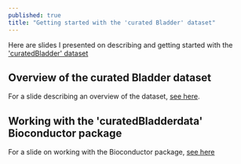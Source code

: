 ```yaml
---
published: true
title: "Getting started with the 'curated Bladder' dataset"
---
```


Here are slides I presented on describing and getting started with the 
['curatedBladder' dataset](https://bioconductor.org/packages/release/data/experiment/html/curatedBladderData.html)

 
## Overview of the curated Bladder dataset

For a slide describing an overview of the dataset, [see here](https://docs.google.com/presentation/d/1kFCP0nU0NEJ4INvL0CFi80KzhRx32SWUIaNfUQNaBAw/edit#slide=id.g47307f9e9e_0_18).


## Working with the 'curatedBladderdata' Bioconductor package

For a slide on working with the Bioconductor package, [see here](https://docs.google.com/presentation/d/1kFCP0nU0NEJ4INvL0CFi80KzhRx32SWUIaNfUQNaBAw/edit#slide=id.g47307f9e9e_0_501)





